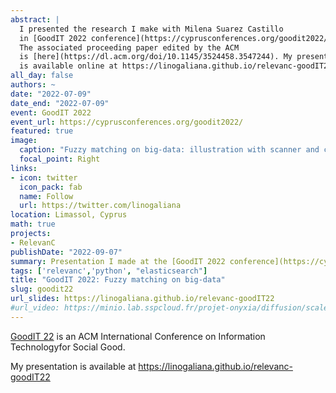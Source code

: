 ```yaml
---
abstract: |
  I presented the research I make with Milena Suarez Castillo
  in [GoodIT 2022 conference](https://cyprusconferences.org/goodit2022/). 
  The associated proceeding paper edited by the ACM
  is [here](https://dl.acm.org/doi/10.1145/3524458.3547244). My presentation
  is available online at https://linogaliana.github.io/relevanc-goodIT22
all_day: false
authors: ~
date: "2022-07-09"
date_end: "2022-07-09"
event: GoodIT 2022
event_url: https://cyprusconferences.org/goodit2022/
featured: true
image:
  caption: "Fuzzy matching on big-data: illustration with scanner and crowd-sourced nutritional datasets"
  focal_point: Right
links:
- icon: twitter
  icon_pack: fab
  name: Follow
  url: https://twitter.com/linogaliana
location: Limassol, Cyprus
math: true
projects:
- RelevanC
publishDate: "2022-09-07"
summary: Presentation I made at the [GoodIT 2022 conference](https://cyprusconferences.org/goodit2022/). 
tags: ['relevanc','python', "elasticsearch"]
title: "GoodIT 2022: Fuzzy matching on big-data"
slug: goodit22
url_slides: https://linogaliana.github.io/relevanc-goodIT22
#url_video: https://minio.lab.sspcloud.fr/projet-onyxia/diffusion/scaleup/20220311-formations.mp4
---
```


[GoodIT 22](https://cyprusconferences.org/goodit2022/)
is an ACM International Conference on Information Technologyfor Social Good.

My presentation is available 
at https://linogaliana.github.io/relevanc-goodIT22
